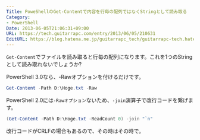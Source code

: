 ```yaml
---
Title: PoweShellのGet-Contentで内容を行毎の配列ではなくStringとして読み取る
Category:
- PowerShell
Date: 2013-06-05T21:06:31+09:00
URL: https://tech.guitarrapc.com/entry/2013/06/05/210631
EditURL: https://blog.hatena.ne.jp/guitarrapc_tech/guitarrapc-tech.hatenablog.com/atom/entry/6802418398340924510
---
```


<!--
Date: 2013-06-05T21:06:31+09:00
URL: https://tech.guitarrapc.com/entry/2013/06/05/210631
-->

`Get-Content`でファイルを読み取ると行毎の配列になります。これを1つのStringとして読み取れないでしょうか?

PowerShell 3.0なら、-Rawオプションを付けるだけです。

```ps1
Get-Content -Path D:\Hoge.txt -Raw
```

PowerShell 2.0には`-Rawオプション`ないため、`-join`演算子で改行コードを繋げます。

```ps1
(Get-Content -Path D:\Hoge.txt -ReadCount 0) -join "`n"
```

改行コードがCRLFの場合もあるので、その時はその時で。
